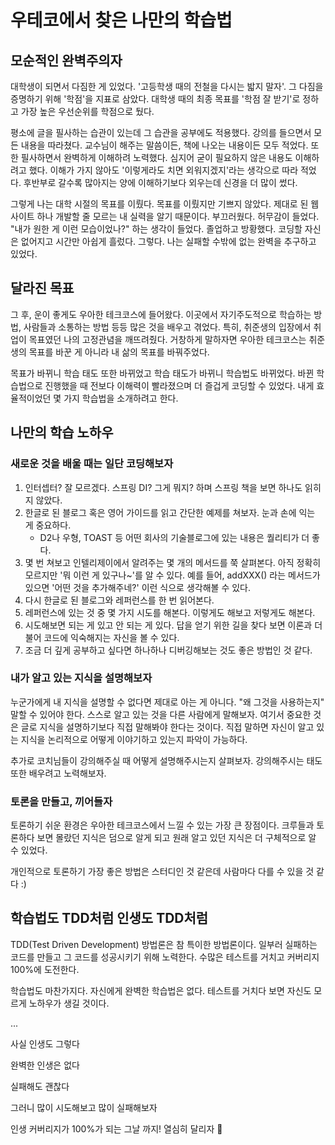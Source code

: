 # 우테코에서 찾은 나만의 학습법

## 모순적인 완벽주의자

대학생이 되면서 다짐한 게 있었다. '고등학생 때의 전철을 다시는 밟지 말자'. 그 다짐을 증명하기 위해 '학점'을 지표로 삼았다. 대학생 때의 최종 목표를 '학점 잘 받기'로 정하고 가장 높은 우선순위를 학점으로 뒀다.

평소에 글을 필사하는 습관이 있는데 그 습관을 공부에도 적용했다. 강의를 들으면서 모든 내용을 따라쳤다. 교수님이 해주는 말씀이든, 책에 나오는 내용이든 모두 적었다. 또한 필사하면서 완벽하게 이해하려 노력했다. 심지어 굳이 필요하지 않은 내용도 이해하려고 했다. 이해가 가지 않아도 '이렇게라도 치면 외워지겠지'라는 생각으로 따라 적었다. 후반부로 갈수록 많아지는 양에 이해하기보다 외우는데 신경을 더 많이 썼다.

그렇게 나는 대학 시절의 목표를 이뤘다. 목표를 이뤘지만 기쁘지 않았다. 제대로 된 웹 사이트 하나 개발할 줄 모르는 내 실력을 알기 때문이다. 부끄러웠다. 허무감이 들었다. "내가 원한 게 이런 모습이었나?" 하는 생각이 들었다. 졸업하고 방황했다. 코딩할 자신은 없어지고 시간만 아쉽게 흘렀다. 그렇다. 나는 실패할 수밖에 없는 완벽을 추구하고 있었다.

## 달라진 목표

그 후, 운이 좋게도 우아한 테크코스에 들어왔다. 이곳에서 자기주도적으로 학습하는 방법, 사람들과 소통하는 방법 등등 많은 것을 배우고 겪었다. 특히, 취준생의 입장에서 취업이 목표였던 나의 고정관념을 깨뜨려줬다. 거창하게 말하자면 우아한 테크코스는 취준생의 목표를 바꾼 게 아니라 내 삶의 목표를 바꿔주었다.

목표가 바뀌니 학습 태도 또한 바뀌었고 학습 태도가 바뀌니 학습법도 바뀌었다. 바뀐 학습법으로 진행했을 때 전보다 이해력이 빨라졌으며 더 즐겁게 코딩할 수 있었다. 내게 효율적이었던 몇 가지 학습법을 소개하려고 한다.

## 나만의 학습 노하우

### 새로운 것을 배울 때는 일단 코딩해보자

1. 인터셉터? 잘 모르겠다. 스프링 DI? 그게 뭐지? 하며 스프링 책을 보면 하나도 읽히지 않았다.
2. 한글로 된 블로그 혹은 영어 가이드를 읽고 간단한 예제를 쳐보자. 눈과 손에 익는 게 중요하다. 
    - D2나 우형, TOAST 등 어떤 회사의 기술블로그에 있는 내용은 퀄리티가 더 좋다.
3. 몇 번 쳐보고 인텔리제이에서 알려주는 몇 개의 메서드를 쭉 살펴본다. 아직 정확히 모르지만 '뭐 이런 게 있구나~'를 알 수 있다. 예를 들어, addXXX() 라는 메서드가 있으면 '어떤 것을 추가해주네?' 이런 식으로 생각해볼 수 있다. 
4. 다시 한글로 된 블로그와 레퍼런스를 한 번 읽어본다.
5. 레퍼런스에 있는 것 중 몇 가지 시도를 해본다. 이렇게도 해보고 저렇게도 해본다.
6. 시도해보면 되는 게 있고 안 되는 게 있다. 답을 얻기 위한 길을 찾다 보면 이론과 더불어 코드에 익숙해지는 자신을 볼 수 있다.
7. 조금 더 깊게 공부하고 싶다면 하나하나 디버깅해보는 것도 좋은 방법인 것 같다.

### 내가 알고 있는 지식을 설명해보자

누군가에게 내 지식을 설명할 수 없다면 제대로 아는 게 아니다. "왜 그것을 사용하는지" 말할 수 있어야 한다. 스스로 알고 있는 것을 다른 사람에게 말해보자. 여기서 중요한 것은 글로 지식을 설명하기보다 직접 말해봐야 한다는 것이다. 직접 말하면 자신이 알고 있는 지식을 논리적으로 어떻게 이야기하고 있는지 파악이 가능하다.

추가로 코치님들이 강의해주실 때 어떻게 설명해주시는지 살펴보자. 강의해주시는 태도 또한 배우려고 노력해보자.

### 토론을 만들고, 끼어들자

토론하기 쉬운 환경은 우아한 테크코스에서 느낄 수 있는 가장 큰 장점이다. 크루들과 토론하다 보면 몰랐던 지식은 덤으로 알게 되고 원래 알고 있던 지식은 더 구체적으로 알 수 있었다.

개인적으로 토론하기 가장 좋은 방법은 스터디인 것 같은데 사람마다 다를 수 있을 것 같다 :)

## 학습법도 TDD처럼 인생도 TDD처럼

TDD(Test Driven Development) 방법론은 참 특이한 방법론이다. 일부러 실패하는 코드를 만들고 그 코드를 성공시키기 위해 노력한다. 수많은 테스트를 거치고 커버리지 100%에 도전한다.

학습법도 마찬가지다. 자신에게 완벽한 학습법은 없다. 테스트를 거치다 보면 자신도 모르게 노하우가 생길 것이다.

...

사실 인생도 그렇다

완벽한 인생은 없다

실패해도 괜찮다

그러니 많이 시도해보고 많이 실패해보자

인생 커버리지가 100%가 되는 그날 까지! 열심히 달리자 🏃‍